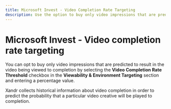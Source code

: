 ```yaml
---
title: Microsoft Invest - Video Completion Rate Targeting
description: Use the option to buy only video impressions that are predicted to be viewed to completion. Historical information is collected to predict completion probability.
---
```


# Microsoft Invest - Video completion rate targeting

You can opt to buy only video impressions that are predicted to result in the video being viewed to completion by selecting the
**Video Completion Rate Threshold** checkbox in the **Viewability & Environment Targeting** section and entering a percentage value.

Xandr collects historical information about video completion in order to predict the probability that a particular video creative will be played to completion.

